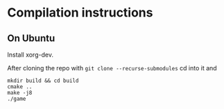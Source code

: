 # Compilation instructions

## On Ubuntu

Install xorg-dev.

After cloning the repo with `git clone --recurse-submodules` cd into it and 

```
mkdir build && cd build
cmake ..
make -j8
./game
```
